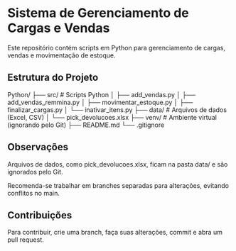 # Sistema de Gerenciamento de Cargas e Vendas

Este repositório contém scripts em Python para gerenciamento de cargas, vendas e movimentação de estoque.

## Estrutura do Projeto

Python/
├── src/                 # Scripts Python
│   ├── add_vendas.py
│   ├── add_vendas_remmina.py
│   ├── movimentar_estoque.py
│   ├── finalizar_cargas.py
│   └── inativar_itens.py
├── data/                # Arquivos de dados (Excel, CSV)
│   └── pick_devolucoes.xlsx
├── venv/                # Ambiente virtual (ignorando pelo Git)
├── README.md
└── .gitignore

## Observações

Arquivos de dados, como pick_devolucoes.xlsx, ficam na pasta data/ e são ignorados pelo Git.

Recomenda-se trabalhar em branches separadas para alterações, evitando conflitos no main.

## Contribuições

Para contribuir, crie uma branch, faça suas alterações, commit e abra um pull request.
